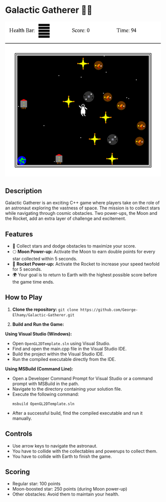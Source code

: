 # Galactic Gatherer 🚀✨

![Game Screenshot](galactic.png)

## Description

Galactic Gatherer is an exciting C++ game where players take on the role of an astronaut exploring the vastness of space. The mission is to collect stars while navigating through cosmic obstacles. Two power-ups, the Moon and the Rocket, add an extra layer of challenge and excitement.

## Features

- 🌟 Collect stars and dodge obstacles to maximize your score.
- 🌕 **Moon Power-up:** Activate the Moon to earn double points for every star collected within 5 seconds.
- 🚀 **Rocket Power-up:** Activate the Rocket to increase your speed twofold for 5 seconds.
- 🌍 Your goal is to return to Earth with the highest possible score before the game time ends.

## How to Play

1. **Clone the repository:** `git clone https://github.com/George-Elhamy/Galactic-Gatherer.git`

2. **Build and Run the Game:**

**Using Visual Studio (Windows):**
- Open `OpenGL2DTemplate.sln` using Visual Studio.
- Find and open the main.cpp file in the Visual Studio IDE.
- Build the project within the Visual Studio IDE.
- Run the compiled executable directly from the IDE.

**Using MSBuild (Command Line):**
- Open a Developer Command Prompt for Visual Studio or a command prompt with MSBuild in the path.
- Navigate to the directory containing your solution file.
- Execute the following command:
  ```
  msbuild OpenGL2DTemplate.sln
  ```
- After a successful build, find the compiled executable and run it manually.


## Controls

- Use arrow keys to navigate the astronaut.
- You have to collide with the collectables and powerups to collect them.
- You have to collide with Earth to finish the game.

## Scoring

- Regular star: 100 points
- Moon-boosted star: 250 points (during Moon power-up)
- Other obstacles: Avoid them to maintain your health.



